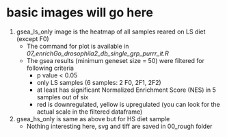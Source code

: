 # basic images will go here

1. gsea_ls_only image is the heatmap of all samples reared on LS diet (except F0)
    - The command for plot is available in *07_enrichGo_drosophila2_db_single_grp_purrr_it.R*
    - The gsea results (minimum geneset size = 50) were filtered for following criteria
        - p value < 0.05
        - only LS samples (6 samples: 2 F0, 2F1, 2F2)
        - at least has significant Normalized Enrichment Score (NES) in 5 samples out of six
        - red is downregulated, yellow is upregulated (you can look for the actual scale in the filtered dataframe)
2. gsea_hs_only is same as above but for HS diet sample
    - Nothing interesting here, svg and tiff are saved in 00_rough folder
 